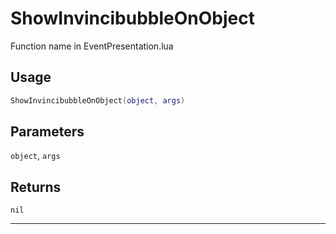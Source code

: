 # ShowInvincibubbleOnObject
Function name in EventPresentation.lua
## Usage
```lua
ShowInvincibubbleOnObject(object, args)
```
## Parameters
`object`, `args`
## Returns
`nil`

---